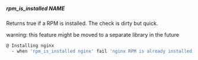 ##### rpm_is_installed NAME

Returns true if a RPM is installed. The check is dirty but quick.

warning: this feature might be moved to a separate library in the future

```bash
@ Installing nginx
  - when 'rpm_is_installed nginx' fail 'nginx RPM is already installed'
```

